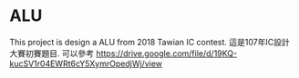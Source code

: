 # ALU
This project is design a ALU from 2018 Tawian IC contest.
這是107年IC設計大賽初賽題目.
可以參考 https://drive.google.com/file/d/19KQ-kucSV1r04EWRt6cY5XymrOpedjWj/view
